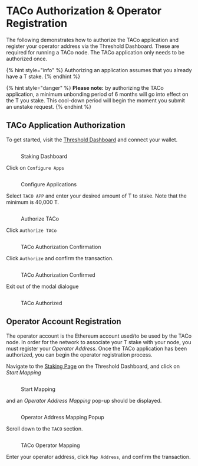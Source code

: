 # TACo Authorization & Operator Registration

The following demonstrates how to authorize the TACo application and register your operator address via the Threshold Dashboard. These are required for running a TACo node. The TACo application only needs to be authorized once.

{% hint style="info" %}
Authorizing an application assumes that you already have a T stake.
{% endhint %}

{% hint style="danger" %}
**Please note:** by authorizing the TACo application, a minimum unbonding period of 6 months will go into effect on the T you stake. This cool-down period will begin the moment you submit an unstake request.
{% endhint %}

## TACo Application Authorization

To get started, visit the [Threshold Dashboard](https://dashboard.threshold.network/staking) and connect your wallet.

<figure><img src="../../../.gitbook/assets/Screenshot 2023-12-11 at 9.20.37 AM.png" alt=""><figcaption><p>Staking Dashboard</p></figcaption></figure>

Click on `Configure Apps`

<figure><img src="../../../.gitbook/assets/Screenshot 2023-12-11 at 9.19.46 AM.png" alt=""><figcaption><p>Configure Applications</p></figcaption></figure>

Select `TACO APP` and enter your desired amount of T to stake. Note that the minimum is 40,000 T.

<figure><img src="../../../.gitbook/assets/Screenshot 2023-12-11 at 9.04.59 AM.png" alt=""><figcaption><p>Authorize TACo</p></figcaption></figure>

Click `Authorize TACo`

<figure><img src="../../../.gitbook/assets/Screenshot 2023-12-11 at 9.05.21 AM.png" alt=""><figcaption><p>TACo Authorization Confirmation</p></figcaption></figure>

Click `Authorize` and confirm the transaction.

<figure><img src="../../../.gitbook/assets/Screenshot 2023-12-11 at 9.06.00 AM.png" alt=""><figcaption><p>TACo Authorization Confirmed</p></figcaption></figure>

Exit out of the modal dialogue

<figure><img src="../../../.gitbook/assets/Screenshot 2023-12-11 at 9.06.42 AM.png" alt=""><figcaption><p>TACo Authorized</p></figcaption></figure>

## Operator Account Registration

The operator account is the Ethereum account used/to be used by the TACo node. In order for the network to associate your T stake with your node, you must register your _Operator Address_. Once the TACo application has been authorized, you can begin the operator registration process.

Navigate to the [Staking Page](https://dashboard.threshold.network/staking) on the Threshold Dashboard, and click on _Start Mapping_&#x20;

<figure><img src="../../../.gitbook/assets/Screenshot 2023-12-12 at 9.21.52 AM.png" alt=""><figcaption><p>Start Mapping</p></figcaption></figure>

and an _Operator Address Mapping_ pop-up should be displayed.

<figure><img src="../../../.gitbook/assets/Screenshot 2023-12-11 at 4.05.00 PM.png" alt=""><figcaption><p>Operator Address Mapping Popup</p></figcaption></figure>

Scroll down to the `TACO` section.

<figure><img src="../../../.gitbook/assets/Screenshot 2023-12-11 at 4.05.08 PM.png" alt=""><figcaption><p>TACo Operator Mapping</p></figcaption></figure>

Enter your operator address, click `Map Address`, and confirm the transaction.

